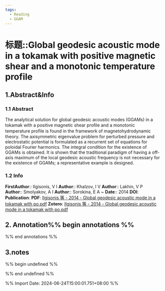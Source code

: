 ```yaml
---
tags:
  - Reading
  - GGAM
---
```

# 标题::Global geodesic acoustic mode in a tokamak with positive magnetic shear and a monotonic temperature profile

## 1.Abstract&Info
### 1.1 Abstract
The analytical solution for global geodesic acoustic modes (GGAMs) in a tokamak with a positive magnetic shear proﬁle and a monotonic temperature proﬁle is found in the framework of magnetohydrodynamic theory. The axisymmetric eigenvalue problem for perturbed pressure and electrostatic potential is formulated as a recurrent set of equations for poloidal Fourier harmonics. The integral condition for the existence of GGAMs is obtained. It is shown that the traditional paradigm of having a off-axis maximum of the local geodesic acoustic frequency is not necessary for the existence of GGAMs; a representative example is designed.

### 1.2 Info
**FirstAuthor**:: Ilgisonis, V I 
**Author**:: Khalzov, I V 
**Author**:: Lakhin, V P 
**Author**:: Smolyakov, A I 
**Author**:: Sorokina, E A 
~
**Date**:: 2014
**DOI**: 
**Publication**: 
**PDF**: [Ilgisonis 等 - 2014 - Global geodesic acoustic mode in a tokamak with po.pdf](file://E:\Zotero\storage\JTHKZZKY\Ilgisonis%20等%20-%202014%20-%20Global%20geodesic%20acoustic%20mode%20in%20a%20tokamak%20with%20po.pdf)
**Zotero**: [Ilgisonis 等 - 2014 - Global geodesic acoustic mode in a tokamak with po.pdf](zotero://select/library/items/JTHKZZKY)


## 2. Annotation%% begin annotations %%


%% end annotations %%

## 3.notes
%% begin undefined %%


%% end undefined %%

%% Import Date: 2024-06-24T15:00:01.751+08:00 %%
